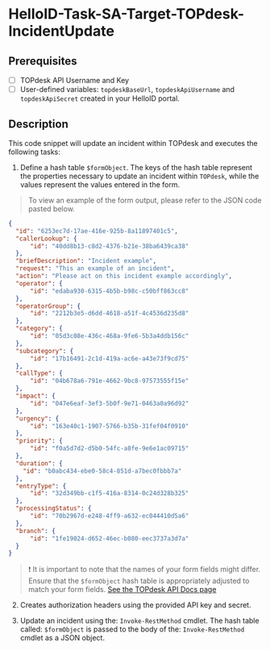 # HelloID-Task-SA-Target-TOPdesk-IncidentUpdate

## Prerequisites

- [ ] TOPdesk API Username and Key
- [ ] User-defined variables: `topdeskBaseUrl`, `topdeskApiUsername` and `topdeskApiSecret` created in your HelloID portal.

## Description

This code snippet will update an incident within TOPdesk and executes the following tasks:

1. Define a hash table `$formObject`. The keys of the hash table represent the properties necessary to update an incident within `TOPdesk`, while the values represent the values entered in the form.

> To view an example of the form output, please refer to the JSON code pasted below.

```json
{
  "id": "6253ec7d-17ae-416e-925b-8a11897401c5",
  "callerLookup": {
      "id": "40dd8b13-c8d2-4376-b21e-38ba6439ca38"
  },
  "briefDescription": "Incident example",
  "request": "This an example of an incident",
  "action": "Please act on this incident example accordingly",
  "operator": {
      "id": "edaba930-6315-4b5b-b98c-c50bff863cc8"
  },
  "operatorGroup": {
      "id": "2212b3e5-d6dd-4618-a51f-4c4536d235d8"
  },
  "category": {
      "id": "05d3c08e-436c-468a-9fe6-5b3a4ddb156c"
  },
  "subcategory": {
      "id": "17b16491-2c1d-419a-ac6e-a43e73f9cd75"
  },
  "callType": {
      "id": "04b678a6-791e-4662-9bc8-97573555f15e"
  },
  "impact": {
      "id": "047e6eaf-3ef3-5b0f-9e71-0463a0a96d92"
  },
  "urgency": {
      "id": "163e40c1-1907-5766-b35b-31fef04f0910"
  },
  "priority": {
      "id": "f0a5d7d2-d5b0-54fc-a8fe-9e6e1ac09715"
  },
  "duration": {
    "id": "b0abc434-ebe0-58c4-851d-a7bec0fbbb7a"
  },
  "entryType": {
      "id": "32d349bb-c1f5-416a-8314-0c24d328b325"
  },
  "processingStatus": {
      "id": "70b2967d-e248-4ff9-a632-ec044410d5a6"
  },
  "branch": {
      "id": "1fe19024-d652-46ec-b080-eec3737a3d7a"
  }
}
```

> :exclamation: It is important to note that the names of your form fields might differ. Ensure that the `$formObject` hash table is appropriately adjusted to match your form fields.
> [See the TOPdesk API Docs page](https://developers.topdesk.com/explorer/?page=incident#/incident/post_incidents)

2. Creates authorization headers using the provided API key and secret.

3. Update an incident using the: `Invoke-RestMethod` cmdlet. The hash table called: `$formObject` is passed to the body of the: `Invoke-RestMethod` cmdlet as a JSON object.
